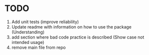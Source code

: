 # TODO

1. Add unit tests (improve reliability)
2. Update readme with information on how to use the package (Understanding)
3. add section where bad code practice is described (Show case not intended usage)
4. remove main file from repo
